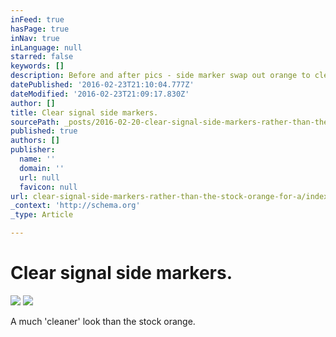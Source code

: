 ```yaml
---
inFeed: true
hasPage: true
inNav: true
inLanguage: null
starred: false
keywords: []
description: Before and after pics - side marker swap out orange to clear
datePublished: '2016-02-23T21:10:04.777Z'
dateModified: '2016-02-23T21:09:17.830Z'
author: []
title: Clear signal side markers.
sourcePath: _posts/2016-02-20-clear-signal-side-markers-rather-than-the-stock-orange-for-a.md
published: true
authors: []
publisher:
  name: ''
  domain: ''
  url: null
  favicon: null
url: clear-signal-side-markers-rather-than-the-stock-orange-for-a/index.html
_context: 'http://schema.org'
_type: Article

---
```

# Clear signal side markers.
![](https://the-grid-user-content.s3-us-west-2.amazonaws.com/c7b0d797-e270-452d-b019-b1ef511ddd8d.png)
![](https://the-grid-user-content.s3-us-west-2.amazonaws.com/84e8852a-2404-4cbf-badf-bfacb43fd4e6.png)

A much 'cleaner' look than the stock orange.